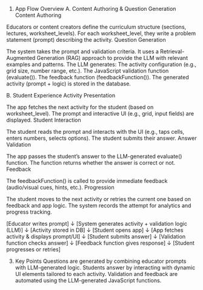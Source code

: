 1. App Flow Overview
A. Content Authoring & Question Generation
Content Authoring

Educators or content creators define the curriculum structure (sections, lectures, worksheet_levels).
For each worksheet_level, they write a problem statement (prompt) describing the activity.
Question Generation

The system takes the prompt and validation criteria.
It uses a Retrieval-Augmented Generation (RAG) approach to provide the LLM with relevant examples and patterns.
The LLM generates:
The activity configuration (e.g., grid size, number range, etc.).
The JavaScript validation function (evaluate()).
The feedback function (feedbackFunction()).
The generated activity (prompt + logic) is stored in the database.




B. Student Experience
Activity Presentation

The app fetches the next activity for the student (based on worksheet_level).
The prompt and interactive UI (e.g., grid, input fields) are displayed.
Student Interaction

The student reads the prompt and interacts with the UI (e.g., taps cells, enters numbers, selects options).
The student submits their answer.
Answer Validation

The app passes the student’s answer to the LLM-generated evaluate() function.
The function returns whether the answer is correct or not.
Feedback

The feedbackFunction() is called to provide immediate feedback (audio/visual cues, hints, etc.).
Progression

The student moves to the next activity or retries the current one based on feedback and app logic.
The system records the attempt for analytics and progress tracking.




[Educator writes prompt] 
        ↓
[System generates activity + validation logic (LLM)]
        ↓
[Activity stored in DB]
        ↓
[Student opens app]
        ↓
[App fetches activity & displays prompt/UI]
        ↓
[Student submits answer]
        ↓
[Validation function checks answer]
        ↓
[Feedback function gives response]
        ↓
[Student progresses or retries]




3. Key Points
Questions are generated by combining educator prompts with LLM-generated logic.
Students answer by interacting with dynamic UI elements tailored to each activity.
Validation and feedback are automated using the LLM-generated JavaScript functions.
